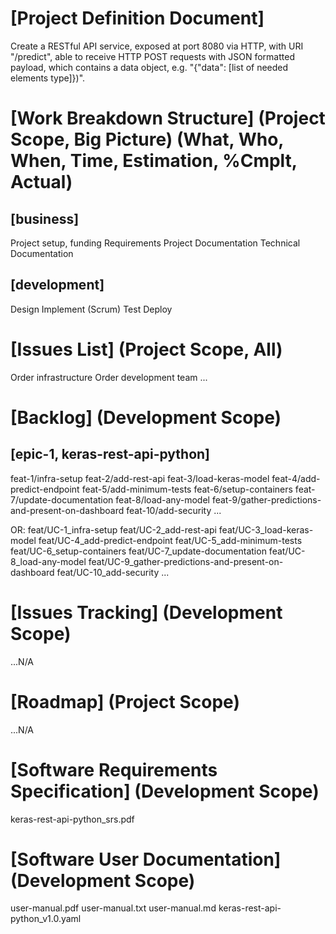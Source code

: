 # [Project Definition Document]
Create a RESTful API service, exposed at port 8080 via HTTP, with URI "/predict", able to receive HTTP POST requests with JSON formatted payload, which contains a data object, e.g. "{"data": [list of needed elements type]})".

# [Work Breakdown Structure] (Project Scope, Big Picture) (What, Who, When, Time, Estimation, %Cmplt, Actual)
## [business]
Project setup, funding
Requirements
Project Documentation
Technical Documentation
## [development]
Design
Implement (Scrum)
Test
Deploy

# [Issues List] (Project Scope, All)
Order infrastructure
Order development team
...

# [Backlog] (Development Scope)
## [epic-1, keras-rest-api-python]
feat-1/infra-setup
feat-2/add-rest-api
feat-3/load-keras-model
feat-4/add-predict-endpoint
feat-5/add-minimum-tests
feat-6/setup-containers
feat-7/update-documentation
feat-8/load-any-model
feat-9/gather-predictions-and-present-on-dashboard
feat-10/add-security
...

OR:
feat/UC-1_infra-setup
feat/UC-2_add-rest-api
feat/UC-3_load-keras-model
feat/UC-4_add-predict-endpoint
feat/UC-5_add-minimum-tests
feat/UC-6_setup-containers
feat/UC-7_update-documentation
feat/UC-8_load-any-model
feat/UC-9_gather-predictions-and-present-on-dashboard
feat/UC-10_add-security
...

# [Issues Tracking] (Development Scope)
...N/A

# [Roadmap] (Project Scope)
...N/A

# [Software Requirements Specification] (Development Scope)
keras-rest-api-python_srs.pdf

# [Software User Documentation] (Development Scope)
user-manual.pdf
user-manual.txt
user-manual.md
keras-rest-api-python_v1.0.yaml